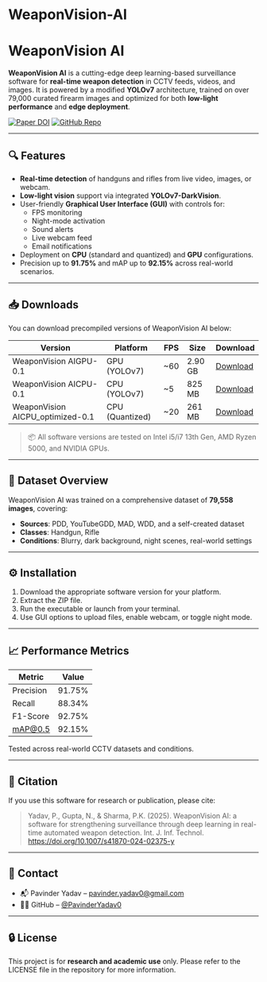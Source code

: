 # WeaponVision-AI

# WeaponVision AI

**WeaponVision AI** is a cutting-edge deep learning-based surveillance software for **real-time weapon detection** in CCTV feeds, videos, and images. It is powered by a modified **YOLOv7** architecture, trained on over 79,000 curated firearm images and optimized for both **low-light performance** and **edge deployment**.

[![Paper DOI](https://img.shields.io/badge/Published-Springer%20Int.%20J.%20Inf.%20Technol.-blue)](https://doi.org/10.1007/s41870-024-02375-y)
[![GitHub Repo](https://img.shields.io/badge/GitHub-Repository-green)](https://github.com/PavinderYadav0/WeaponVision-AI)

---

## 🔍 Features

- **Real-time detection** of handguns and rifles from live video, images, or webcam.
- **Low-light vision** support via integrated **YOLOv7-DarkVision**.
- User-friendly **Graphical User Interface (GUI)** with controls for:
  - FPS monitoring
  - Night-mode activation
  - Sound alerts
  - Live webcam feed
  - Email notifications
- Deployment on **CPU** (standard and quantized) and **GPU** configurations.
- Precision up to **91.75%** and mAP up to **92.15%** across real-world scenarios.

---

## 📥 Downloads

You can download precompiled versions of WeaponVision AI below:

| Version | Platform | FPS | Size | Download |
|--------|----------|-----|------|----------|
| WeaponVision AIGPU-0.1 | GPU (YOLOv7) | ~60 | 2.90 GB | [Download](https://drive.google.com/drive/folders/1t_10FD1ufkXGL4Od0IO39KHQa0LjVe62?usp=sharing) |
| WeaponVision AICPU-0.1 | CPU (YOLOv7) | ~5 | 825 MB | [Download](https://drive.google.com/file/d/13t7sG2aQHYBUOXpR7XpaB9CZqu64h1Y0/view?usp=sharing) |
| WeaponVision AICPU_optimized-0.1 | CPU (Quantized) | ~20 | 261 MB | [Download](https://drive.google.com/file/d/1GKYhsB3Smup-AGLu0RcYQloHPBUKG-PU/view?usp=sharing) |

> 📦 All software versions are tested on Intel i5/i7 13th Gen, AMD Ryzen 5000, and NVIDIA GPUs.

---

## 🧪 Dataset Overview

WeaponVision AI was trained on a comprehensive dataset of **79,558 images**, covering:

- **Sources**: PDD, YouTubeGDD, MAD, WDD, and a self-created dataset
- **Classes**: Handgun, Rifle
- **Conditions**: Blurry, dark background, night scenes, real-world settings

---

## ⚙️ Installation

1. Download the appropriate software version for your platform.
2. Extract the ZIP file.
3. Run the executable or launch from your terminal.
4. Use GUI options to upload files, enable webcam, or toggle night mode.

---

## 📈 Performance Metrics

| Metric | Value |
|--------|-------|
| Precision | 91.75% |
| Recall | 88.34% |
| F1-Score | 92.75% |
| mAP@0.5 | 92.15% |

Tested across real-world CCTV datasets and conditions.

---

## 📄 Citation

If you use this software for research or publication, please cite:

> Yadav, P., Gupta, N., & Sharma, P.K. (2025). WeaponVision AI: a software for strengthening surveillance through deep learning in real-time automated weapon detection. Int. J. Inf. Technol. https://doi.org/10.1007/s41870-024-02375-y

---

## 📧 Contact

- 📬 Pavinder Yadav – [pavinder.yadav0@gmail.com](mailto:pavinder.yadav0@gmail.com)
- 🧑‍💻 GitHub – [@PavinderYadav0](https://github.com/PavinderYadav0)

---

## 🔒 License

This project is for **research and academic use** only. Please refer to the LICENSE file in the repository for more information.
